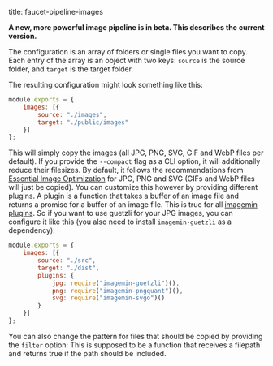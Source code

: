 title: faucet-pipeline-images

**A new, more powerful image pipeline is in beta. This describes the current
version.**

The configuration is an array of folders or single files you want to copy. Each
entry of the array is an object with two keys: `source` is the source folder,
and `target` is the target folder.

The resulting configuration might look something like this:

```js
module.exports = {
    images: [{
        source: "./images",
        target: "./public/images"
    }]
};
```

This will simply copy the images (all JPG, PNG, SVG, GIF and WebP files per
default). If you provide the `--compact` flag as a CLI option, it will
additionally reduce their filesizes. By default, it follows the recommendations
from [Essential Image Optimization](https://images.guide) for JPG, PNG and SVG
(GIFs and WebP files will just be copied). You can customize this however by
providing different plugins. A plugin is a function that takes a buffer of an
image file and returns a promise for a buffer of an image file. This is true
for all [imagemin plugins](https://github.com/imagemin). So if you want to use
guetzli for your JPG images, you can configure it like this (you also need to
install `imagemin-guetzli` as a dependency):

```js
module.exports = {
    images: [{
        source: "./src",
        target: "./dist",
        plugins: {
            jpg: require("imagemin-guetzli")(),
            png: require("imagemin-pngquant")(),
            svg: require("imagemin-svgo")()
        }
    }]
};
```

You can also change the pattern for files that should be copied by providing
the `filter` option: This is supposed to be a function that receives a filepath
and returns true if the path should be included.
